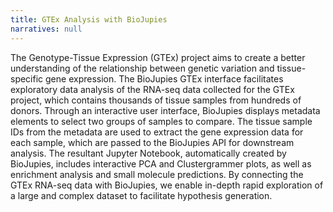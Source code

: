 ```yaml
---
title: GTEx Analysis with BioJupies
narratives: null
---
```

The Genotype-Tissue Expression (GTEx) project aims to create a better understanding of the relationship between genetic variation and tissue-specific gene expression. The BioJupies GTEx interface facilitates exploratory data analysis of the RNA-seq data collected for the GTEx project, which contains thousands of tissue samples from hundreds of donors. Through an interactive user interface, BioJupies displays metadata elements to select two groups of samples to compare. The tissue sample IDs from the metadata are used to extract the gene expression data for each sample, which are passed to the BioJupies API for downstream analysis. The resultant Jupyter Notebook, automatically created by BioJupies, includes interactive PCA and Clustergrammer plots, as well as enrichment analysis and small molecule predictions. By connecting the GTEx RNA-seq data with BioJupies, we enable in-depth rapid exploration of a large and complex dataset to facilitate hypothesis generation.